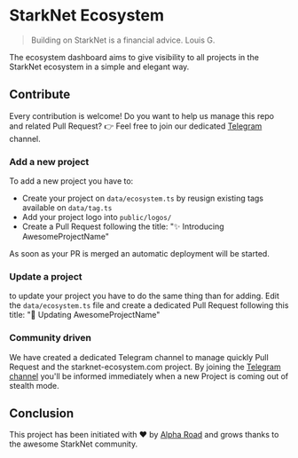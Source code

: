 # StarkNet Ecosystem

> Building on StarkNet is a financial advice.
> Louis G.

The ecosystem dashboard aims to give visibility to all projects in the StarkNet ecosystem in a simple and elegant way.

## Contribute

Every contribution is welcome! Do you want to help us manage this repo and related Pull Request?
👉 Feel free to join our dedicated [Telegram](https://t.me/starknet_ecosystem) channel.

### Add a new project

To add a new project you have to:

- Create your project on `data/ecosystem.ts` by reusign existing tags available on `data/tag.ts`
- Add your project logo into `public/logos/`
- Create a Pull Request following the title: "✨ Introducing AwesomeProjectName"

As soon as your PR is merged an automatic deployment will be started.

### Update a project

to update your project you have to do the same thing than for adding. Edit the `data/ecosystem.ts` file and
create a dedicated Pull Request following this title: "🎨 Updating AwesomeProjectName"

### Community driven

We have created a dedicated Telegram channel to manage quickly Pull Request and the starknet-ecosystem.com project.
By joining the [Telegram channel](https://t.me/starknet_ecosystem) you'll be informed immediately when a new Project is coming out of stealth mode.

## Conclusion

This project has been initiated with ❤️ by [Alpha Road](https://twitter.com/alpharoad_fi) and grows thanks to the awesome StarkNet community.
